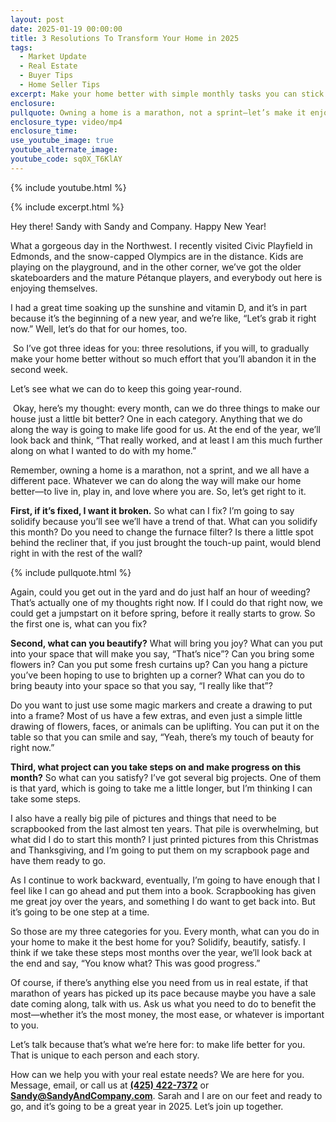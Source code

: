 ```yaml
---
layout: post
date: 2025-01-19 00:00:00
title: 3 Resolutions To Transform Your Home in 2025
tags:
  - Market Update
  - Real Estate
  - Buyer Tips
  - Home Seller Tips
excerpt: Make your home better with simple monthly tasks you can stick to.
enclosure:
pullquote: Owning a home is a marathon, not a sprint—let’s make it enjoyable.
enclosure_type: video/mp4
enclosure_time:
use_youtube_image: true
youtube_alternate_image:
youtube_code: sq0X_T6KlAY
---
```

{% include youtube.html %}

{% include excerpt.html %}

Hey there! Sandy with Sandy and Company. Happy New Year!&nbsp;

What a gorgeous day in the Northwest. I recently visited Civic Playfield in Edmonds, and the snow-capped Olympics are in the distance. Kids are playing on the playground, and in the other corner, we’ve got the older skateboarders and the mature Pétanque players, and everybody out here is enjoying themselves.&nbsp;

I had a great time soaking up the sunshine and vitamin D, and it’s in part because it’s the beginning of a new year, and we’re like, “Let’s grab it right now.” Well, let’s do that for our homes, too.

&nbsp;So I’ve got three ideas for you: three resolutions, if you will, to gradually make your home better without so much effort that you’ll abandon it in the second week.&nbsp;

Let’s see what we can do to keep this going year-round.

&nbsp;Okay, here’s my thought: every month, can we do three things to make our house just a little bit better? One in each category. Anything that we do along the way is going to make life good for us. At the end of the year, we’ll look back and think, “That really worked, and at least I am this much further along on what I wanted to do with my home.”

Remember, owning a home is a marathon, not a sprint, and we all have a different pace. Whatever we can do along the way will make our home better—to live in, play in, and love where you are. So, let’s get right to it.

**First, if it’s fixed, I want it broken.** So what can I fix? I’m going to say solidify because you’ll see we’ll have a trend of that. What can you solidify this month? Do you need to change the furnace filter? Is there a little spot behind the recliner that, if you just brought the touch-up paint, would blend right in with the rest of the wall?

{% include pullquote.html %}

Again, could you get out in the yard and do just half an hour of weeding? That’s actually one of my thoughts right now. If I could do that right now, we could get a jumpstart on it before spring, before it really starts to grow. So the first one is, what can you fix?

**Second, what can you beautify?** What will bring you joy? What can you put into your space that will make you say, “That’s nice”? Can you bring some flowers in? Can you put some fresh curtains up? Can you hang a picture you’ve been hoping to use to brighten up a corner? What can you do to bring beauty into your space so that you say, “I really like that”?

Do you want to just use some magic markers and create a drawing to put into a frame? Most of us have a few extras, and even just a simple little drawing of flowers, faces, or animals can be uplifting. You can put it on the table so that you can smile and say, “Yeah, there’s my touch of beauty for right now.”

**Third, what project can you take steps on and make progress on this month?** So what can you satisfy? I’ve got several big projects. One of them is that yard, which is going to take me a little longer, but I’m thinking I can take some steps.

I also have a really big pile of pictures and things that need to be scrapbooked from the last almost ten years. That pile is overwhelming, but what did I do to start this month? I just printed pictures from this Christmas and Thanksgiving, and I’m going to put them on my scrapbook page and have them ready to go.

As I continue to work backward, eventually, I’m going to have enough that I feel like I can go ahead and put them into a book. Scrapbooking has given me great joy over the years, and something I do want to get back into. But it’s going to be one step at a time.

So those are my three categories for you. Every month, what can you do in your home to make it the best home for you? Solidify, beautify, satisfy. I think if we take these steps most months over the year, we’ll look back at the end and say, “You know what? This was good progress.”

Of course, if there’s anything else you need from us in real estate, if that marathon of years has picked up its pace because maybe you have a sale date coming along, talk with us. Ask us what you need to do to benefit the most—whether it’s the most money, the most ease, or whatever is important to you.

Let’s talk because that’s what we’re here for: to make life better for you. That is unique to each person and each story.

How can we help you with your real estate needs? We are here for you. Message, email, or call us at [**(425) 422-7372**](tel:4254227372) or [**Sandy@SandyAndCompany.com**](mailto:Sandy@SandyAndCompany.com). Sarah and I are on our feet and ready to go, and it’s going to be a great year in 2025. Let’s join up together.